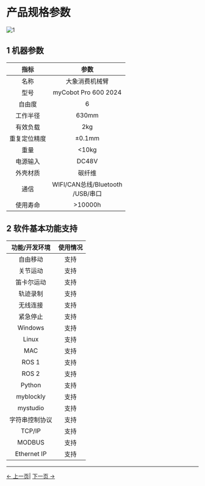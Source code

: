 # 产品规格参数

![1](../../resources/8-FilesDownload/2-serialproduct/1.jpg)

## 1 机器参数

| 指标       | 参数                  |
| :------------: | :---------------------------: |
| 名称        | 大象消费机械臂 |
| 型号        | myCobot Pro 600 2024            |
| 自由度      | 6                           |
| 工作半径 | 630mm                     |
| 有效负载 | 2kg                       |
| 重复定位精度 | ±0.1mm    |
| 重量     | <10kg                       |
| 电源输入 | DC48V                    |
| 外壳材质 | 碳纤维             |
| 通信 | WIFI/CAN总线/Bluetooth <br> /USB/串口 |
| 使用寿命 | >10000h                       |

## 2 软件基本功能支持

| 功能/开发环境 | 使用情况 |
| :------------: | :--------: |
| 自由移动 | 支持 |
| 关节运动 | 支持 |
| 笛卡尔运动 | 支持 |
| 轨迹录制 | 支持 |
| 无线连接 | 支持 |
| 紧急停止 | 支持 |
| Windows      | 支持 |
| Linux        | 支持 |
| MAC          | 支持 |
| ROS 1        | 支持 |
| ROS 2        | 支持 |
| Python       | 支持 |
| myblockly    | 支持 |
| mystudio     | 支持 |
| 字符串控制协议 | 支持 |
| TCP/IP       | 支持 |
| MODBUS       | 支持 |
| Ethernet IP     | 支持 |
   
 ---

[← 上一页](../2-ProductFeature/README.md)| [下一页 →](../2-ProductFeature/2.2-ControlCoreParameter.md)
